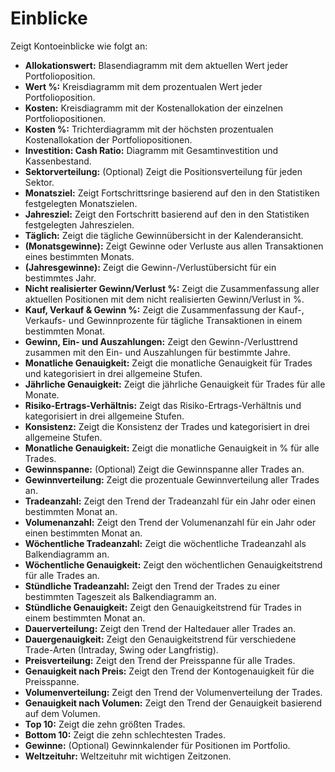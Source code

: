 # **Einblicke**

Zeigt Kontoeinblicke wie folgt an:
- **Allokationswert:** Blasendiagramm mit dem aktuellen Wert jeder Portfolioposition.
- **Wert %:** Kreisdiagramm mit dem prozentualen Wert jeder Portfolioposition.
- **Kosten:** Kreisdiagramm mit der Kostenallokation der einzelnen Portfoliopositionen.
- **Kosten %:** Trichterdiagramm mit der höchsten prozentualen Kostenallokation der Portfoliopositionen.
- **Investition: Cash Ratio:** Diagramm mit Gesamtinvestition und Kassenbestand.
- **Sektorverteilung:** (Optional) Zeigt die Positionsverteilung für jeden Sektor.
- **Monatsziel:** Zeigt Fortschrittsringe basierend auf den in den Statistiken festgelegten Monatszielen.
- **Jahresziel:** Zeigt den Fortschritt basierend auf den in den Statistiken festgelegten Jahreszielen.
- **Täglich:** Zeigt die tägliche Gewinnübersicht in der Kalenderansicht.
- **(Monatsgewinne):** Zeigt Gewinne oder Verluste aus allen Transaktionen eines bestimmten Monats.
- **(Jahresgewinne):** Zeigt die Gewinn-/Verlustübersicht für ein bestimmtes Jahr.
- **Nicht realisierter Gewinn/Verlust %:** Zeigt die Zusammenfassung aller aktuellen Positionen mit dem nicht realisierten Gewinn/Verlust in %.
- **Kauf, Verkauf & Gewinn %:** Zeigt die Zusammenfassung der Kauf-, Verkaufs- und Gewinnprozente für tägliche Transaktionen in einem bestimmten Monat.
- **Gewinn, Ein- und Auszahlungen:** Zeigt den Gewinn-/Verlusttrend zusammen mit den Ein- und Auszahlungen für bestimmte Jahre.
- **Monatliche Genauigkeit:** Zeigt die monatliche Genauigkeit für Trades und kategorisiert in drei allgemeine Stufen.
- **Jährliche Genauigkeit:** Zeigt die jährliche Genauigkeit für Trades für alle Monate.
- **Risiko-Ertrags-Verhältnis:** Zeigt das Risiko-Ertrags-Verhältnis und kategorisiert in drei allgemeine Stufen.
- **Konsistenz:** Zeigt die Konsistenz der Trades und kategorisiert in drei allgemeine Stufen.
- **Monatliche Genauigkeit:** Zeigt die monatliche Genauigkeit in % für alle Trades.
- **Gewinnspanne:** (Optional) Zeigt die Gewinnspanne aller Trades an.
- **Gewinnverteilung:** Zeigt die prozentuale Gewinnverteilung aller Trades an.
- **Tradeanzahl:** Zeigt den Trend der Tradeanzahl für ein Jahr oder einen bestimmten Monat an.
- **Volumenanzahl:** Zeigt den Trend der Volumenanzahl für ein Jahr oder einen bestimmten Monat an.
- **Wöchentliche Tradeanzahl:** Zeigt die wöchentliche Tradeanzahl als Balkendiagramm an.
- **Wöchentliche Genauigkeit:** Zeigt den wöchentlichen Genauigkeitstrend für alle Trades an.
- **Stündliche Tradeanzahl:** Zeigt den Trend der Trades zu einer bestimmten Tageszeit als Balkendiagramm an.
- **Stündliche Genauigkeit:** Zeigt den Genauigkeitstrend für Trades in einem bestimmten Monat an.
- **Dauerverteilung:** Zeigt den Trend der Haltedauer aller Trades an.
- **Dauergenauigkeit:** Zeigt den Genauigkeitstrend für verschiedene Trade-Arten (Intraday, Swing oder Langfristig).
- **Preisverteilung:** Zeigt den Trend der Preisspanne für alle Trades.
- **Genauigkeit nach Preis:** Zeigt den Trend der Kontogenauigkeit für die Preisspanne.
- **Volumenverteilung:** Zeigt den Trend der Volumenverteilung der Trades.
- **Genauigkeit nach Volumen:** Zeigt den Trend der Genauigkeit basierend auf dem Volumen.
- **Top 10:** Zeigt die zehn größten Trades.
- **Bottom 10:** Zeigt die zehn schlechtesten Trades.
- **Gewinne:** (Optional) Gewinnkalender für Positionen im Portfolio.
- **Weltzeituhr:** Weltzeituhr mit wichtigen Zeitzonen.

